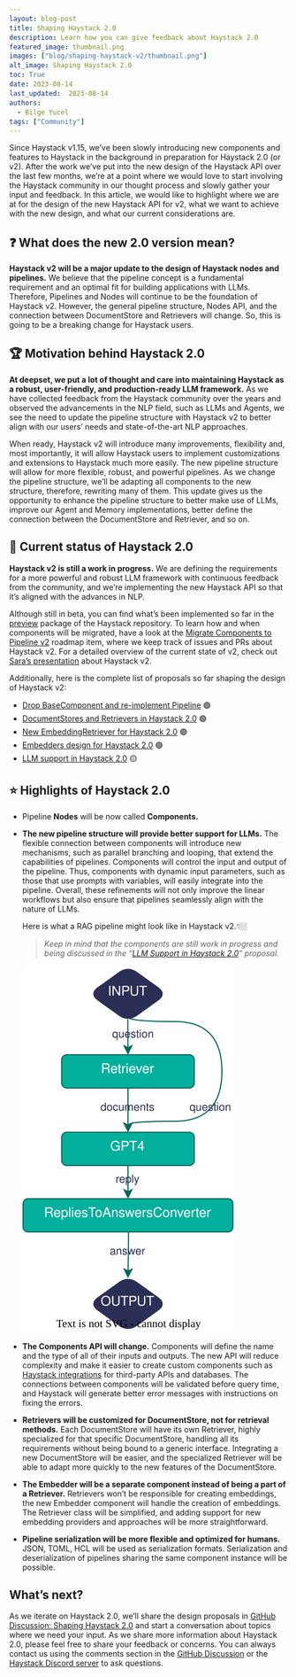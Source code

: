 ```yaml
---
layout: blog-post
title: Shaping Haystack 2.0 
description: Learn how you can give feedback about Haystack 2.0 
featured_image: thumbnail.png
images: ["blog/shaping-haystack-v2/thumbnail.png"]
alt_image: Shaping Haystack 2.0
toc: True
date: 2023-08-14
last_updated:  2023-08-14
authors:
  - Bilge Yucel
tags: ["Community"]
---
```


Since Haystack v1.15, we’ve been slowly introducing new components and features to Haystack in the background in preparation for Haystack 2.0 (or v2). After the work we’ve put into the new design of the Haystack API over the last few months, we’re at a point where we would love to start involving the Haystack community in our thought process and slowly gather your input and feedback. In this article, we would like to highlight where we are at for the design of the new Haystack API for v2, what we want to achieve with the new design, and what our current considerations are. 

## ❓ What does the new 2.0 version mean?

**Haystack v2 will be a major update to the design of Haystack nodes and pipelines.** We believe that the pipeline concept is a fundamental requirement and an optimal fit for building applications with LLMs. Therefore, Pipelines and Nodes will continue to be the foundation of Haystack v2. However, the general pipeline structure, Nodes API, and the connection between DocumentStore and Retrievers will change. So, this is going to be a breaking change for Haystack users.

## 🏆 Motivation behind Haystack 2.0

**At deepset, we put a lot of thought and care into maintaining Haystack as a robust, user-friendly, and production-ready LLM framework.** As we have collected feedback from the Haystack community over the years and observed the advancements in the NLP field, such as LLMs and Agents, we see the need to update the pipeline structure with Haystack v2 to better align with our users’ needs and state-of-the-art NLP approaches. 

When ready, Haystack v2 will introduce many improvements, flexibility and, most importantly, it will allow Haystack users to implement customizations and extensions to Haystack much more easily. The new pipeline structure will allow for more flexible, robust, and powerful pipelines. As we change the pipeline structure, we’ll be adapting all components to the new structure, therefore, rewriting many of them. This update gives us the opportunity to enhance the pipeline structure to better make use of LLMs, improve our Agent and Memory implementations, better define the connection between the DocumentStore and Retriever, and so on.

## 📍 Current status of Haystack 2.0

**Haystack v2 is still a work in progress.** We are defining the requirements for a more powerful and robust LLM framework with continuous feedback from the community, and we’re implementing the new Haystack API so that it’s aligned with the advances in NLP. 

Although still in beta, you can find what’s been implemented so far in the [preview](https://github.com/deepset-ai/haystack/tree/main/haystack/preview) package of the Haystack repository. To learn how and when components will be migrated, have a look at the [Migrate Components to Pipeline v2](https://github.com/deepset-ai/haystack/issues/5265) roadmap item, where we keep track of issues and PRs about Haystack v2. For a detailed overview of the current state of v2, check out [Sara’s presentation](https://drive.google.com/drive/folders/1DoS3NDCI_YGNFUy-QRL0XzeRT7vJRrn7) about Haystack v2. 

Additionally, here is the complete list of proposals so far shaping the design of Haystack v2: 

- [Drop BaseComponent and re-implement Pipeline](https://github.com/deepset-ai/haystack/blob/main/proposals/text/4284-drop-basecomponent.md) 🟢
- [DocumentStores and Retrievers in Haystack 2.0](https://github.com/deepset-ai/haystack/blob/main/proposals/text/4370-documentstores-and-retrievers.md) 🟢
- [New EmbeddingRetriever for Haystack 2.0](https://github.com/deepset-ai/haystack/blob/main/proposals/text/3558-embedding_retriever.md) 🟢
- [Embedders design for Haystack 2.0](https://github.com/deepset-ai/haystack/blob/main/proposals/text/5390-embedders.md) 🟢
- [LLM support in Haystack 2.0](https://github.com/deepset-ai/haystack/pull/5540) 🟡

## ⭐ Highlights of Haystack 2.0

- Pipeline **Nodes** will be now called **Components.**
- **The new pipeline structure will provide better support for LLMs.** The flexible connection between components will introduce new mechanisms, such as parallel branching and looping, that extend the capabilities of pipelines. Components will control the input and output of the pipeline. Thus, components with dynamic input parameters, such as those that use prompts with variables, will easily integrate into the pipeline. Overall, these refinements will not only improve the linear workflows but also ensure that pipelines seamlessly align with the nature of LLMs.
    
    Here is what a RAG pipeline might look like in Haystack v2.👇🏼
    
    > *Keep in mind that the components are still work in progress and being discussed in the “[LLM Support in Haystack 2.0](https://github.com/deepset-ai/haystack/pull/5540)” proposal.*
    > 
    
    ![Representation of a RAG pipeline in Haystack v2](rag-representation.svg "*Representation of a RAG pipeline in Haystack v2*")
    
- **The Components API will change.** Components will define the name and the type of all of their inputs and outputs. The new API will reduce complexity and make it easier to create custom components such as [Haystack integrations](https://haystack.deepset.ai/integrations) for third-party APIs and databases. The connections between components will be validated before query time, and Haystack will generate better error messages with instructions on fixing the errors.
- **Retrievers will be customized for DocumentStore, not for retrieval methods.** Each DocumentStore will have its own Retriever, highly specialized for that specific DocumentStore, handling all its requirements without being bound to a generic interface. Integrating a new DocumentStore will be easier, and the specialized Retriever will be able to adapt more quickly to the new features of the DocumentStore.
- **The Embedder will be a separate component instead of being a part of a Retriever.** Retrievers won’t be responsible for creating embeddings, the new Embedder component will handle the creation of embeddings. The Retriever class will be simplified, and adding support for new embedding providers and approaches will be more straightforward.
- **Pipeline serialization will be more flexible and optimized for humans.** JSON, TOML, HCL will be used as serialization formats. Serialization and deserialization of pipelines sharing the same component instance will be possible.

## What’s next?

As we iterate on Haystack 2.0, we’ll share the design proposals in [GitHub Discussion: Shaping Haystack 2.0](https://github.com/deepset-ai/haystack/discussions/5568) and start a conversation about topics where we need your input. As we share more information about Haystack 2.0, please feel free to share your feedback or concerns. You can always contact us using the comments section in the [GitHub Discussion](https://github.com/deepset-ai/haystack/discussions/5568) or the [Haystack Discord server](https://discord.com/invite/haystack) to ask questions.